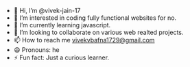 - 👋 Hi, I’m @vivek-jain-17
- 👀 I’m interested in coding fully functional websites for no.
- 🌱 I’m currently learning javascript.
- 💞️ I’m looking to collaborate on various web realted projects.
- 📫 How to reach me vivekvbafna1729@gmail.com
- 😄 Pronouns: he
- ⚡ Fun fact: Just a curious learner.

<!---
vivek-jain-17/vivek-jain-17 is a ✨ special ✨ repository because its `README.md` (this file) appears on your GitHub profile.
You can click the Preview link to take a look at your changes.
--->
